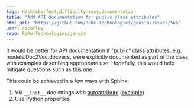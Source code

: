 ```yaml
---
tags: Hacktoberfest,difficulty-easy,documentation
title: "Add API documentation for public class attributes"
html_url: "https://github.com/RaRe-Technologies/gensim/issues/566"
user: cscorley
repo: RaRe-Technologies/gensim
---
```


It would be better for API documentation if "public" class attributes, e.g. models.Doc2Vec.docvecs, were explicitly documented as part of the class with examples describing appropriate use. Hopefully, this would help mitigate questions such as [this one](https://groups.google.com/forum/#!topic/gensim/JRYhCt10AMw).

This could be achieved in a few ways with Sphinx:
1. Via `__init__` doc strings with [autoattribute](http://sphinx-doc.org/ext/autodoc.html#directive-autoattribute) ([example](http://stackoverflow.com/a/6061254))
2. Use Python properties

